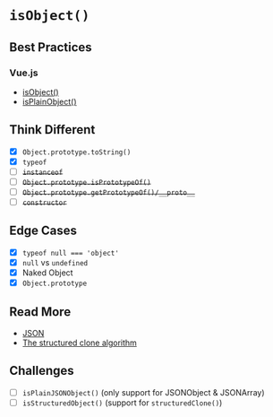 # `isObject()`

## Best Practices

### Vue.js

- [isObject()](https://github.com/vuejs/core/blob/main/packages/shared/src/index.ts)
- [isPlainObject()](https://github.com/vuejs/core/blob/main/packages/shared/src/index.ts)

## Think Different

- [x] `Object.prototype.toString()`
- [x] `typeof`
- [ ] ~~`instanceof`~~
- [ ] ~~`Object.prototype.isPrototypeOf()`~~
- [ ] ~~`Object.prototype.getPrototypeOf()/__proto__`~~
- [ ] ~~`constructor`~~

## Edge Cases

- [x] `typeof null === 'object'`
- [x] `null` vs `undefined`
- [x] Naked Object
- [x] `Object.prototype`

## Read More

- [JSON](https://developer.mozilla.org/en-US/docs/Web/JavaScript/Reference/Global_Objects/JSON)
- [The structured clone algorithm](https://developer.mozilla.org/en-US/docs/Web/API/Web_Workers_API/Structured_clone_algorithm)

## Challenges

- [ ] `isPlainJSONObject()` (only support for JSONObject & JSONArray)
- [ ] `isStructuredObject()` (support for `structuredClone()`)
